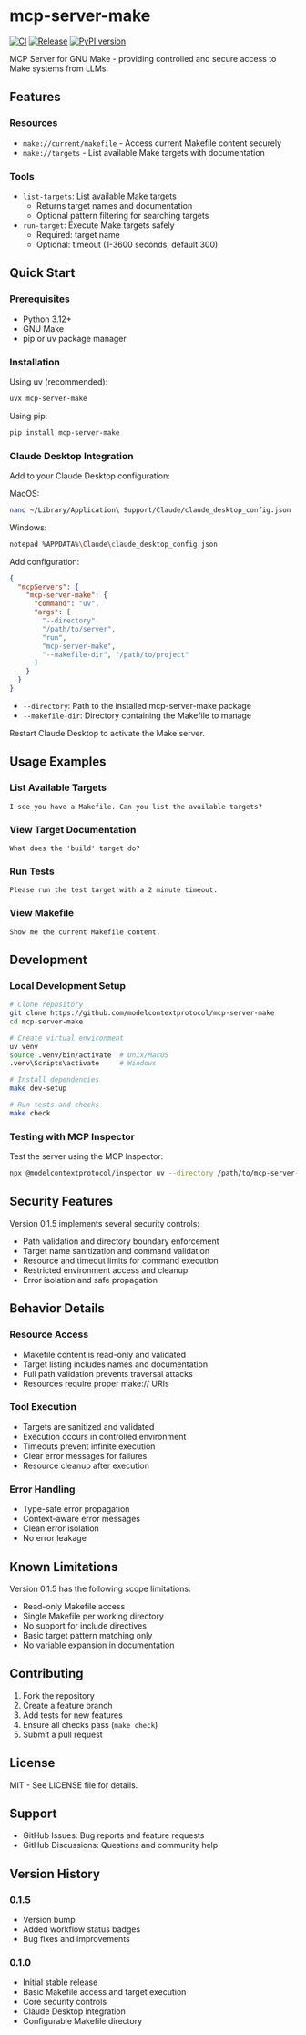 # mcp-server-make

[![CI](https://github.com/modelcontextprotocol/mcp-server-make/actions/workflows/ci.yml/badge.svg)](https://github.com/modelcontextprotocol/mcp-server-make/actions/workflows/ci.yml)
[![Release](https://github.com/modelcontextprotocol/mcp-server-make/actions/workflows/release.yml/badge.svg)](https://github.com/modelcontextprotocol/mcp-server-make/actions/workflows/release.yml)
[![PyPI version](https://badge.fury.io/py/mcp-server-make.svg)](https://badge.fury.io/py/mcp-server-make)

MCP Server for GNU Make - providing controlled and secure access to Make systems from LLMs.

## Features

### Resources
- `make://current/makefile` - Access current Makefile content securely
- `make://targets` - List available Make targets with documentation

### Tools
- `list-targets`: List available Make targets
  - Returns target names and documentation
  - Optional pattern filtering for searching targets
- `run-target`: Execute Make targets safely
  - Required: target name
  - Optional: timeout (1-3600 seconds, default 300)

## Quick Start

### Prerequisites
- Python 3.12+
- GNU Make
- pip or uv package manager

### Installation

Using uv (recommended):
```bash
uvx mcp-server-make
```

Using pip:
```bash
pip install mcp-server-make
```

### Claude Desktop Integration

Add to your Claude Desktop configuration:

MacOS:
```bash
nano ~/Library/Application\ Support/Claude/claude_desktop_config.json
```

Windows:
```bash
notepad %APPDATA%\Claude\claude_desktop_config.json
```

Add configuration:
```json
{
  "mcpServers": {
    "mcp-server-make": {
      "command": "uv",
      "args": [
        "--directory", 
        "/path/to/server",
        "run",
        "mcp-server-make", 
        "--makefile-dir", "/path/to/project"
      ]
    }
  }
}
```

- `--directory`: Path to the installed mcp-server-make package
- `--makefile-dir`: Directory containing the Makefile to manage

Restart Claude Desktop to activate the Make server.

## Usage Examples

### List Available Targets
```
I see you have a Makefile. Can you list the available targets?
```

### View Target Documentation
```
What does the 'build' target do?
```

### Run Tests
```
Please run the test target with a 2 minute timeout.
```

### View Makefile
```
Show me the current Makefile content.
```

## Development

### Local Development Setup
```bash
# Clone repository
git clone https://github.com/modelcontextprotocol/mcp-server-make
cd mcp-server-make

# Create virtual environment
uv venv
source .venv/bin/activate  # Unix/MacOS
.venv\Scripts\activate     # Windows

# Install dependencies
make dev-setup

# Run tests and checks
make check
```

### Testing with MCP Inspector

Test the server using the MCP Inspector:
```bash
npx @modelcontextprotocol/inspector uv --directory /path/to/mcp-server-make run mcp-server-make --makefile-dir /path/to/project
```

## Security Features

Version 0.1.5 implements several security controls:

- Path validation and directory boundary enforcement
- Target name sanitization and command validation
- Resource and timeout limits for command execution
- Restricted environment access and cleanup
- Error isolation and safe propagation

## Behavior Details

### Resource Access
- Makefile content is read-only and validated
- Target listing includes names and documentation
- Full path validation prevents traversal attacks
- Resources require proper make:// URIs

### Tool Execution
- Targets are sanitized and validated
- Execution occurs in controlled environment
- Timeouts prevent infinite execution
- Clear error messages for failures
- Resource cleanup after execution

### Error Handling
- Type-safe error propagation
- Context-aware error messages
- Clean error isolation
- No error leakage

## Known Limitations

Version 0.1.5 has the following scope limitations:

- Read-only Makefile access
- Single Makefile per working directory
- No support for include directives
- Basic target pattern matching only
- No variable expansion in documentation

## Contributing

1. Fork the repository
2. Create a feature branch
3. Add tests for new features
4. Ensure all checks pass (`make check`)
5. Submit a pull request

## License

MIT - See LICENSE file for details.

## Support

- GitHub Issues: Bug reports and feature requests
- GitHub Discussions: Questions and community help

## Version History

### 0.1.5
- Version bump
- Added workflow status badges
- Bug fixes and improvements

### 0.1.0
- Initial stable release
- Basic Makefile access and target execution
- Core security controls
- Claude Desktop integration
- Configurable Makefile directory